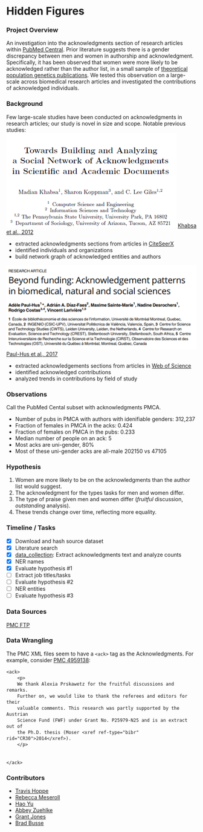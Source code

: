 # Hidden Figures

### Project Overview
An investigation into the acknowledgments section of research articles within [PubMed Central](https://www.ncbi.nlm.nih.gov/pmc/).
Prior literature suggests there is a gender discrepancy between men and women in authorship and acknowledgment. 
Specifically, it has been observed that women were more likely to be acknowledged rather than the author list, in a small sample of  [theoretical population genetics publications](https://www.biorxiv.org/content/early/2018/07/05/360933). We tested this observation  on a large-scale across biomedical research articles and investigated the contributions of acknowledged individuals.

### Background
Few large-scale studies have been conducted on acknowledgments in research articles; our study is novel in size and scope. Notable previous studies: 
![Khabsa et al 2012](figures/Khabsa%20clip.PNG)
[Khabsa et al., 2012](https://link.springer.com/chapter/10.1007/978-3-642-29047-3_43)
- extracted acknowledgments sections from articles in [CiteSeerX](http://citeseer.ist.psu.edu/index;jsessionid=75C159A83DB7C9F3624F934430F5F3E7)
- identified individuals and organizations
- build network graph of acknowledged entities and authors

![Paul-Hus et al 2017](figures/Paul-Hus%20clip.PNG)
[Paul-Hus et al., 2017](https://journals.plos.org/plosone/article?id=10.1371/journal.pone.0185578)
- extracted acknowledgements sections from articles in [Web of Science](https://clarivate.com/products/web-of-science/)
- identified acknowledged contributions
- analyzed trends in contributions by field of study



### Observations

Call the PubMed Cental subset with acknowledgments PMCA.

+ Number of pubs in PMCA with authors with idenifiable genders: 312,237
+ Fraction of females in PMCA in the acks: 0.424 
+ Fraction of females on PMCA in the pubs: 0.233
+ Median number of people on an ack: 5
+ Most acks are uni-gender, 80%
+ Most of these uni-gender acks are all-male 202150 vs 47105

### Hypothesis

1. Women are more likely to be on the acknowledgments than the author list would suggest.
2. The acknowledgment for the types tasks for men and women differ.
3. The type of praise given men and women differ (_fruitful_ discussion, _outstanding_ analysis).
4. These trends change over time, reflecting more equality.

### Timeline / Tasks

+ [x] Download and hash source dataset
+ [x] Literature search
+ [x] [data_collection](data_collection/): Extract acknowledgments text and analyze counts
+ [X] NER names
+ [X] Evaluate hypothesis #1
+ [ ] Extract job titles/tasks
+ [ ] Evaluate hypothesis #2
+ [ ] NER entities
+ [ ] Evaluate hypothesis #3

### Data Sources

[PMC FTP](https://www.ncbi.nlm.nih.gov/pmc/tools/ftp/)

### Data Wrangling

The PMC XML files seem to have a `<ack>` tag as the Acknowledgments.
For example, consider [PMC 4959138](https://www.ncbi.nlm.nih.gov/pmc/articles/PMC4959138/):

```
<ack>
    <p>
	We thank Alexia Prskawetz for the fruitful discussions and remarks. 
	Further on, we would like to thank the referees and editors for their 
	valuable comments. This research was partly supported by the Austrian 
	Science Fund (FWF) under Grant No. P25979-N25 and is an extract out of 
	the Ph.D. thesis (Moser <xref ref-type="bibr" rid="CR30">2014</xref>).
    </p>
    
   
</ack>
```

### Contributors

+ [Travis Hoppe](https://github.com/thoppe)
+ [Rebecca Meseroll](https://github.com/rmeseroll)
+ [Hao Yu](https://github.com/summer66)
+ [Abbey Zuehlke](https://github.com/zuehlkead)
+ [Grant Jones](https://github.com/grantdjones)
+ [Brad Busse](https://github.com/facepalm)
